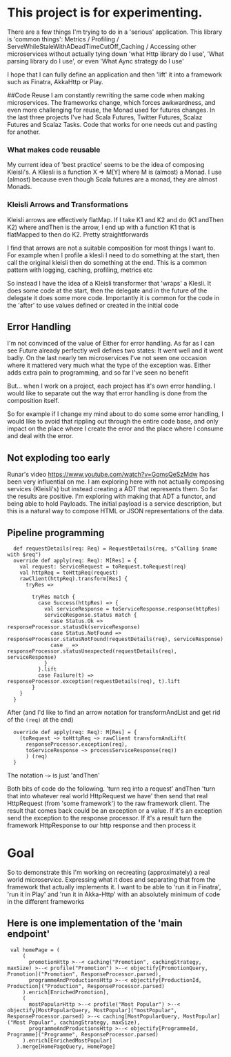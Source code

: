 # This project is for experimenting.

There are a few things I'm trying to do in a 'serious' application.  This library is 'common things': Metrics / Profiling / ServeWhileStaleWithADeadTimeCutOff_Caching / Accessing other microservices
without actually tying down 'what Http library do I use', 'What parsing library do I use', or even 'What Aync strategy 
do I use'

I hope that I can fully define an application and then 'lift' it into a framework such as Finatra,
AkkaHttp or Play.

##Code Reuse
I am constantly rewriting the same code when making microservices. The frameworks change, which forces 
awkwardness, and even more challenging for reuse, the Monad used for futures changes. In the last three projects
I've had Scala Futures, Twitter Futures, Scalaz Futures and Scalaz Tasks. Code that works for one needs cut and 
pasting for another. 

### What makes code reusable
My current idea of 'best practice' seems to be the idea of composing Kleisli's. A Kliesli is
a function X => M[Y] where M is (almost) a Monad. I use (almost) because even though
Scala futures are a monad, they are almost Monads.

### Kleisli Arrows and Transformations
Kleisli arrows are effectively flatMap. If I take K1 and K2 and do (K1 andThen K2) where andThen
is the arrow, I end up with a function K1 that is flatMapped to then do K2. Pretty straightforwards

I find that arrows are not a suitable composition for most things I want to. For example
when I profile a klesli I need to do something at the start, then call the original kleisli
then do something at the end. This is a common pattern with logging, caching, profiling, metrics etc

So instead I have the idea of a Kleisli transformer that 'wraps' a Klesli. It does some code
at the start, then the delegate and in the future of the delegate it does some more code. Importantly
it is common for the code in the 'after' to use values defined or created in the initial code

## Error Handling
I'm not convinced of the value of Either for error handling. As far as I can see Future already 
perfectly well defines two states: It went well and it went badly. On the last nearly ten
microservices I've not seen one occasion where it mattered very much what the type of the exception
was. Either adds extra pain to programming, and so far I've seen no benefit

But... when I work on a project, each project has it's own error handling. I would like to 
separate out the way that error handling is done from the composition itself.

So for example if I change my mind about to do some some error handling, I would like to avoid that
rippling out through the entire code base, and only impact on the place where I create the error
and the place where I consume and deal with the error.

## Not exploding too early
Runar's video https://www.youtube.com/watch?v=GqmsQeSzMdw has been very influential on me. 
I am exploring here with not actually composing services (Kleisli's) but instead creating a
ADT that represents them. So far the results are positive. I'm exploring with making that
ADT a functor, and being able to hold Payloads. The initial payload is a service description,
but this is a natural way to compose HTML or JSON representations of the data.


## Pipeline programming

```
  def requestDetails(req: Req) = RequestDetails(req, s"Calling $name with $req")
  override def apply(req: Req): M[Res] = {
    val request: ServiceRequest = toRequest.toRequest(req)
    val httpReq = toHttpReq(request)
    rawClient(httpReq).transform[Res] {
      tryRes =>

        tryRes match {
          case Success(httpRes) => {
            val serviceResponse = toServiceResponse.response(httpRes)
            serviceResponse.status match {
              case Status.Ok => responseProcessor.statusOk(serviceResponse)
              case Status.NotFound => responseProcessor.statusNotFound(requestDetails(req), serviceResponse)
              case _ => responseProcessor.statusUnexpected(requestDetails(req), serviceResponse)
            }
          }.lift
          case Failure(t) => responseProcessor.exception(requestDetails(req), t).lift
        }
    }
  }
```

After (and I'd like to find an arrow notation for transformAndList and get rid of the `(req)` at the end)
```
  override def apply(req: Req): M[Res] = {
    (toRequest ~> toHttpReq ~> rawClient transformAndLift(
      responseProcessor.exception(req),
      toServiceResponse ~> processServiceResponse(req))
      ) (req)
  }

```
The notation `~>` is just 'andThen'

Both bits of code do the following.  'turn req into a request' andThen 'turn that into whatever real world HttpRequest we have' 
then send that real HttpRequest (from 'some framework') to the raw framework client. The result that comes
back could be an exception or a value. If it's an exception send the exception to the response processor. If it's
a result turn the framework HttpResponse to our http response and then process it

# Goal
So to demonstrate this I'm working on recreating (approximately) a real world microservice. Expressing what it does
and separating that from the framework that actually implements it. I want to be able to 'run it in Finatra', 
'run it in Play' and 'run it in Akka-Http' with an absolutely minimum of code in the different frameworks

## Here is one implementation of the 'main endpoint'


     val homePage = (
         (
           promotionHttp >--< caching("Promotion", cachingStrategy, maxSize) >--< profile("Promotion") >--< objectify[PromotionQuery, Promotion]("Promotion", ResponseProcessor.parsed),
           programmeAndProductionsHttp >--< objectify[ProductionId, Production]("Production", ResponseProcessor.parsed)
         ).enrich[EnrichedPromotion],
         (
           mostPopularHttp >--< profile("Most Popular") >--< objectify[MostPopularQuery, MostPopular]("mostPopular", ResponseProcessor.parsed) >--< caching[MostPopularQuery, MostPopular]("Most Popular", cachingStrategy, maxSize),
           programmeAndProductionsHttp >--< objectify[ProgrammeId, Programme]("Programme", ResponseProcessor.parsed)
         ).enrich[EnrichedMostPopular]
       ).merge[HomePageQuery, HomePage]
   





